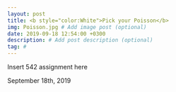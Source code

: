```yaml
---
layout: post
title: <b style="color:White">Pick your Poisson</b>
img: Poisson.jpg # Add image post (optional)
date: 2019-09-18 12:54:00 +0300
description: # Add post description (optional)
tag: #
---
```

Insert 542 assignment here

September 18th, 2019